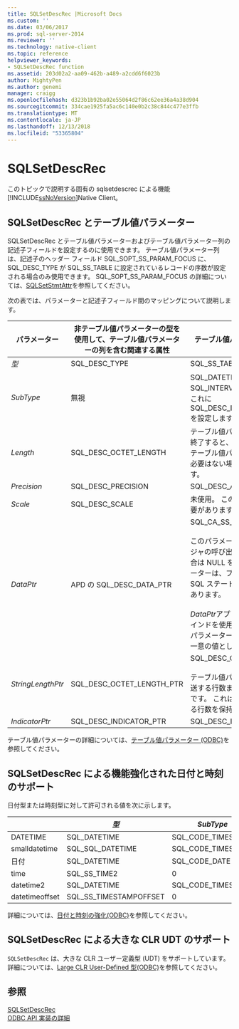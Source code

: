 ```yaml
---
title: SQLSetDescRec |Microsoft Docs
ms.custom: ''
ms.date: 03/06/2017
ms.prod: sql-server-2014
ms.reviewer: ''
ms.technology: native-client
ms.topic: reference
helpviewer_keywords:
- SQLSetDescRec function
ms.assetid: 203d02a2-aa09-462b-a489-a2cdd6f6023b
author: MightyPen
ms.author: genemi
manager: craigg
ms.openlocfilehash: d323b1b92ba02e55064d2f86c62ee36a4a38d904
ms.sourcegitcommit: 334cae1925fa5ac6c140e0b2c38c844c477e3ffb
ms.translationtype: MT
ms.contentlocale: ja-JP
ms.lasthandoff: 12/13/2018
ms.locfileid: "53365804"
---
```

# <a name="sqlsetdescrec"></a>SQLSetDescRec
  このトピックで説明する固有の sqlsetdescrec による機能[!INCLUDE[ssNoVersion](../../includes/ssnoversion-md.md)]Native Client。  
  
## <a name="sqlsetdescrec-and-table-valued-parameters"></a>SQLSetDescRec とテーブル値パラメーター  
 SQLSetDescRec とテーブル値パラメーターおよびテーブル値パラメーター列の記述子フィールドを設定するのに使用できます。 テーブル値パラメーター列は、記述子のヘッダー フィールド SQL_SOPT_SS_PARAM_FOCUS に、SQL_DESC_TYPE が SQL_SS_TABLE に設定されているレコードの序数が設定される場合のみ使用できます。 SQL_SOPT_SS_PARAM_FOCUS の詳細については、[SQLSetStmtAttr](sqlsetstmtattr.md)を参照してください。  
  
 次の表では、パラメーターと記述子フィールド間のマッピングについて説明します。  
  
|パラメーター|非テーブル値パラメーターの型を使用して、テーブル値パラメーターの列を含む関連する属性|テーブル値パラメーターに関連する属性|  
|---------------|--------------------------------------------------------------------------------------------------------|----------------------------------------------------|  
|*型*|SQL_DESC_TYPE|SQL_SS_TABLE|  
|*SubType*|無視|SQL_DATETIME 型または SQL_INTERVAL 型のレコードの場合は、これに SQL_DESC_DATETIME_INTERVAL_CODE を設定します。|  
|*Length*|SQL_DESC_OCTET_LENGTH|テーブル値パラメーターの型名の長さ。 終了すると、型名が null または 0 場合、テーブル値パラメーターの名前を入力する必要はない場合は、SQL_NTS にできます。|  
|*Precision*|SQL_DESC_PRECISION|SQL_DESC_ARRAY_SIZE|  
|*Scale*|SQL_DESC_SCALE|未使用。 このパラメーターは 0 にする必要があります。|  
|*DataPtr*|APD の SQL_DESC_DATA_PTR|SQL_CA_SS_TYPE_NAME<br /><br /> このパラメーターは、ストアド プロシージャの呼び出しでは省略可能で、不要の場合は NULL を指定できます。 このパラメーターは、プロシージャの呼び出し以外の SQL ステートメント用に指定する必要があります。<br /><br /> *DataPtr*アプリケーションは、可変の行バインドを使用する場合は、このテーブル値パラメーターを識別するために使用できる一意の値としても機能します。|  
|*StringLengthPtr*|SQL_DESC_OCTET_LENGTH_PTR|SQL_DESC_OCTET_LENGTH_PTR<br /><br /> テーブル値パラメーターの場合、これは転送する行数または SQL_DATA_AT_EXEC です。 これは、SQLExecDirect で転送する行数を保持する値へのポインターです。|  
|*IndicatorPtr*|SQL_DESC_INDICATOR_PTR|SQL_DESC_INDICATOR_PTR|  
  
 テーブル値パラメーターの詳細については、[テーブル値パラメーター &#40;ODBC&#41;](../native-client-odbc-table-valued-parameters/table-valued-parameters-odbc.md)を参照してください。  
  
## <a name="sqlsetdescrec-support-for-enhanced-date-and-time-features"></a>SQLSetDescRec による機能強化された日付と時刻のサポート  
 日付型または時刻型に対して許可される値を次に示します。  
  
||*型*|*SubType*|*Length*|*Precision*|*Scale*|  
|-|------------|---------------|--------------|-----------------|-------------|  
|DATETIME|SQL_DATETIME|SQL_CODE_TIMESTAMP|4|3|3|  
|smalldatetime|SQL_SQL_DATETIME|SQL_CODE_TIMESTAMP|8|0|0|  
|日付|SQL_DATETIME|SQL_CODE_DATE|6|0|0|  
|time|SQL_SS_TIME2|0|10|0..7|0..7|  
|datetime2|SQL_DATETIME|SQL_CODE_TIMESTAMP|16|0..7|0..7|  
|datetimeoffset|SQL_SS_TIMESTAMPOFFSET|0|20|0..7|0..7|  
  
 詳細については、[日付と時刻の強化&#40;ODBC&#41;](../native-client-odbc-date-time/date-and-time-improvements-odbc.md)を参照してください。  
  
## <a name="sqlsetdescrec-support-for-large-clr-udts"></a>SQLSetDescRec による大きな CLR UDT のサポート  
 `SQLSetDescRec` は、大きな CLR ユーザー定義型 (UDT) をサポートしています。 詳細については、[Large CLR User-Defined 型&#40;ODBC&#41;](../native-client/odbc/large-clr-user-defined-types-odbc.md)を参照してください。  
  
## <a name="see-also"></a>参照  
 [SQLSetDescRec](https://go.microsoft.com/fwlink/?LinkId=80704)   
 [ODBC API 実装の詳細](odbc-api-implementation-details.md)  
  
  
